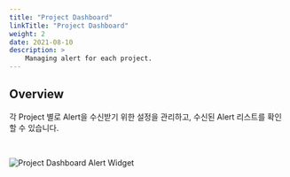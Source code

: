 ```yaml
---
title: "Project Dashboard"
linkTitle: "Project Dashboard"
weight: 2
date: 2021-08-10
description: >
    Managing alert for each project.
---
```


## Overview
각 Project 별로 Alert을 수신받기 위한 설정을 관리하고, 수신된 Alert 리스트를 확인할 수 있습니다.

<br>

![Project Dashboard Alert Widget](/docs/guides/user_guide/monitoring/project_dashboard/project_dashboard_img/alert_manager_project_dashboard_img_01.png)


